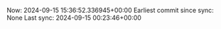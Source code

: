 Now: 2024-09-15 15:36:52.336945+00:00 Earliest commit since sync: None Last sync: 2024-09-15 00:23:46+00:00
